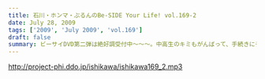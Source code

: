 ```yaml
---
title: 石川・ホンマ・ぶるんのBe-SIDE Your Life! vol.169-2
date: July 28, 2009
tags: ['2009', 'July 2009', 'vol.169']
draft: false
summary: ビーサイDVD第二弾は絶好調受付中～～～。中高生のキミもがんばって、手続きにチャレンジ！！ビーサイでオトナの階段昇っちゃいな！！！NAMAE
---
```


http://project-phi.ddo.jp/ishikawa/ishikawa169_2.mp3